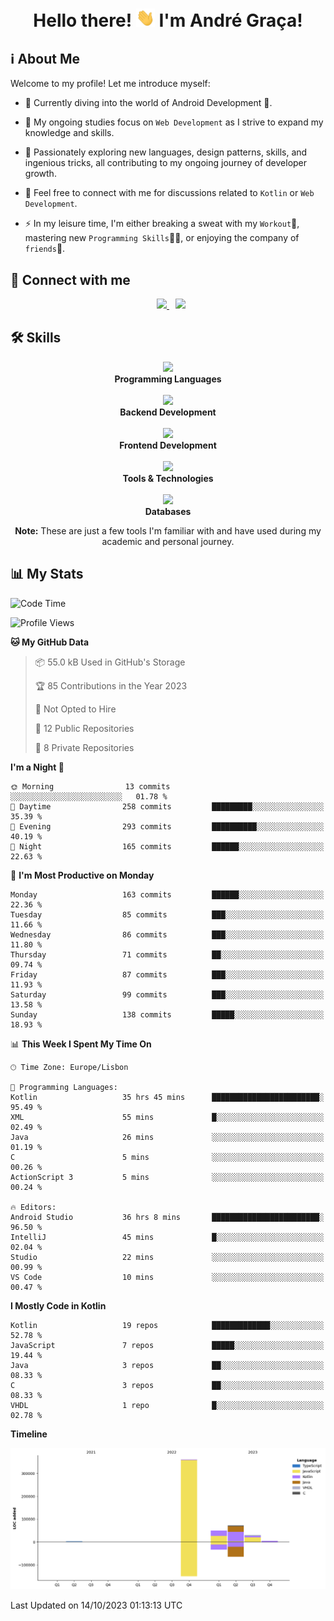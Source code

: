 <h1 align="center">Hello there! <img src="https://raw.githubusercontent.com/ABSphreak/ABSphreak/master/gifs/Hi.gif" width="30"> I'm André Graça!</h1>

## ℹ️ About Me

Welcome to my profile! Let me introduce myself:

- 🔭 Currently diving into the world of Android Development 📱.

- 🌱 My ongoing studies focus on `Web Development` as I strive to expand my knowledge and skills.
 
- 🚀 Passionately exploring new languages, design patterns, skills, and ingenious tricks, all contributing to my ongoing journey of developer growth.

- 💬 Feel free to connect with me for discussions related to `Kotlin` or `Web Development`.

- ⚡ In my leisure time, I'm either breaking a sweat with my `Workout`💪, mastering new `Programming Skills`👨‍💻, or enjoying the company of `friends`👥.

## 🤝 Connect with me

<p align="center">
  <a style="margin-left: 10px;" target="_blank" href="mailto:sindrome.gracinha@gmail.com">
    <img width="50px" src="https://play-lh.googleusercontent.com/KSuaRLiI_FlDP8cM4MzJ23ml3og5Hxb9AapaGTMZ2GgR103mvJ3AAnoOFz1yheeQBBI">
  </a>
  <a style="margin-left: 10px;" target="_blank" href="https://twitter.com/Andre_Graca3">
    <img src="https://skillicons.dev/icons?i=twitter">
  </a>
</p>

## 🛠️ Skills

<div align="center">
  <p align="center">
    <img src="https://skillicons.dev/icons?i=kotlin,java,js,ts,python,c&perline=6" /><br/>
    <b>Programming Languages</b><br/><br/>
    <img src="https://skillicons.dev/icons?i=spring,nodejs,express&perline=5" /><br/>
    <b>Backend Development</b><br/><br/>
    <img src="https://skillicons.dev/icons?i=react,nextjs,html,css,bootstrap,tailwind&perline=6" /><br/>
    <b>Frontend Development</b><br/><br/>
    <img src="https://skillicons.dev/icons?i=docker,linux,bash,git,github,androidstudio,jenkins,postman&perline=9" /><br/>
    <b>Tools & Technologies</b><br/><br/>
    <img src="https://skillicons.dev/icons?i=postgres,mongodb&perline=2" /><br/>
    <b>Databases</b>
  </p> 
  <p align="center"><b>Note:</b> These are just a few tools I'm familiar with and have used during my academic and personal journey.</p>
</div>

## 📊 My Stats

<!--START_SECTION:waka-->
![Code Time](http://img.shields.io/badge/Code%20Time-270%20hrs%2010%20mins-blue)

![Profile Views](http://img.shields.io/badge/Profile%20Views-1-blue)

**🐱 My GitHub Data** 

> 📦 55.0 kB Used in GitHub's Storage 
 > 
> 🏆 85 Contributions in the Year 2023
 > 
> 🚫 Not Opted to Hire
 > 
> 📜 12 Public Repositories 
 > 
> 🔑 8 Private Repositories 
 > 
**I'm a Night 🦉** 

```text
🌞 Morning                13 commits          ░░░░░░░░░░░░░░░░░░░░░░░░░   01.78 % 
🌆 Daytime                258 commits         █████████░░░░░░░░░░░░░░░░   35.39 % 
🌃 Evening                293 commits         ██████████░░░░░░░░░░░░░░░   40.19 % 
🌙 Night                  165 commits         ██████░░░░░░░░░░░░░░░░░░░   22.63 % 
```
📅 **I'm Most Productive on Monday** 

```text
Monday                   163 commits         ██████░░░░░░░░░░░░░░░░░░░   22.36 % 
Tuesday                  85 commits          ███░░░░░░░░░░░░░░░░░░░░░░   11.66 % 
Wednesday                86 commits          ███░░░░░░░░░░░░░░░░░░░░░░   11.80 % 
Thursday                 71 commits          ██░░░░░░░░░░░░░░░░░░░░░░░   09.74 % 
Friday                   87 commits          ███░░░░░░░░░░░░░░░░░░░░░░   11.93 % 
Saturday                 99 commits          ███░░░░░░░░░░░░░░░░░░░░░░   13.58 % 
Sunday                   138 commits         █████░░░░░░░░░░░░░░░░░░░░   18.93 % 
```


📊 **This Week I Spent My Time On** 

```text
🕑︎ Time Zone: Europe/Lisbon

💬 Programming Languages: 
Kotlin                   35 hrs 45 mins      ████████████████████████░   95.49 % 
XML                      55 mins             █░░░░░░░░░░░░░░░░░░░░░░░░   02.49 % 
Java                     26 mins             ░░░░░░░░░░░░░░░░░░░░░░░░░   01.19 % 
C                        5 mins              ░░░░░░░░░░░░░░░░░░░░░░░░░   00.26 % 
ActionScript 3           5 mins              ░░░░░░░░░░░░░░░░░░░░░░░░░   00.24 % 

🔥 Editors: 
Android Studio           36 hrs 8 mins       ████████████████████████░   96.50 % 
IntelliJ                 45 mins             █░░░░░░░░░░░░░░░░░░░░░░░░   02.04 % 
Studio                   22 mins             ░░░░░░░░░░░░░░░░░░░░░░░░░   00.99 % 
VS Code                  10 mins             ░░░░░░░░░░░░░░░░░░░░░░░░░   00.47 % 
```

**I Mostly Code in Kotlin** 

```text
Kotlin                   19 repos            █████████████░░░░░░░░░░░░   52.78 % 
JavaScript               7 repos             █████░░░░░░░░░░░░░░░░░░░░   19.44 % 
Java                     3 repos             ██░░░░░░░░░░░░░░░░░░░░░░░   08.33 % 
C                        3 repos             ██░░░░░░░░░░░░░░░░░░░░░░░   08.33 % 
VHDL                     1 repo              █░░░░░░░░░░░░░░░░░░░░░░░░   02.78 % 
```



**Timeline**

![Lines of Code chart](https://raw.githubusercontent.com/AndreGraca3/AndreGraca3/main/assets/bar_graph.png)


 Last Updated on 14/10/2023 01:13:13 UTC
<!--END_SECTION:waka-->
